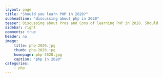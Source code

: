 ```yaml
---
layout: page
title: "Should you learn PHP in 2020?"
subheadline: "discussing about php in 2020"
teaser: Discussing about Pros and Cons of learning PHP in 2020. Should we actually learn PHP in 2020? We will figure it out.  
sidebar: right
comments: true
header: no
image:
    title: php-2020.jpg
    thumb: php-2020.jpg
    homepage: php-2020.jpg
    caption: "php in 2020"
categories: 
    - php
---
```



<script>
window.location.replace("https://adolelog.com/php-in-2020/");
</script>
